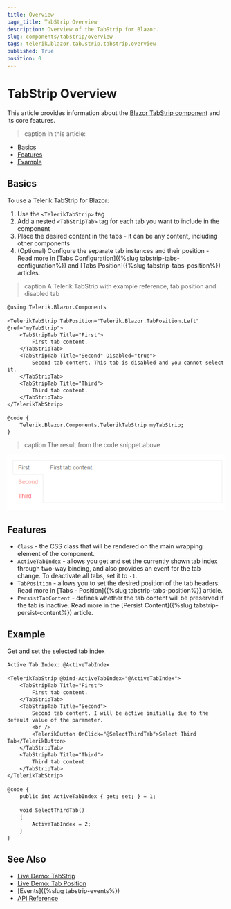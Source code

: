 ```yaml
---
title: Overview
page_title: TabStrip Overview
description: Overview of the TabStrip for Blazor.
slug: components/tabstrip/overview
tags: telerik,blazor,tab,strip,tabstrip,overview
published: True
position: 0
---
```


# TabStrip Overview

This article provides information about the <a href = "https://www.telerik.com/blazor-ui/tabstrip" target = "_blank">Blazor TabStrip component</a> and its core features.

>caption In this article:
* [Basics](#basics)
* [Features](#features)
* [Example](#example)

## Basics

To use a Telerik TabStrip for Blazor:

1. Use the `<TelerikTabStrip>` tag
1. Add a nested `<TabStripTab>` tag for each tab you want to include in the component
1. Place the desired content in the tabs - it can be any content, including other components
1. (Optional) Configure the separate tab instances and their position - Read more in [Tabs Configuration]({%slug tabstrip-tabs-configuration%}) and [Tabs Position]({%slug tabstrip-tabs-position%}) articles.

>caption A Telerik TabStrip with example reference, tab position and disabled tab

````CSHTML
@using Telerik.Blazor.Components

<TelerikTabStrip TabPosition="Telerik.Blazor.TabPosition.Left" @ref="myTabStrip">
	<TabStripTab Title="First">
		First tab content.
	</TabStripTab>
	<TabStripTab Title="Second" Disabled="true">
		Second tab content. This tab is disabled and you cannot select it.
	</TabStripTab>
	<TabStripTab Title="Third">
		Third tab content.
	</TabStripTab>
</TelerikTabStrip>

@code {
	Telerik.Blazor.Components.TelerikTabStrip myTabStrip;
}
````

>caption The result from the code snippet above

![](images/tabstrip-left.png)


## Features

* `Class` - the CSS class that will be rendered on the main wrapping element of the component.
* `ActiveTabIndex` - allows you get and set the currently shown tab index through two-way binding, and also provides an event for the tab change. To deactivate all tabs, set it to `-1`.
* `TabPosition` - allows you to set the desired position of the tab headers. Read more in [Tabs - Position]({%slug tabstrip-tabs-position%}) article.
* `PersistTabContent` - defines whether the tab content will be preserved if the tab is inactive. Read more in the [Persist Content]({%slug tabstrip-persist-content%}) article.


## Example

Get and set the selected tab index

````CSHTML
Active Tab Index: @ActiveTabIndex

<TelerikTabStrip @bind-ActiveTabIndex="@ActiveTabIndex">
	<TabStripTab Title="First">
		First tab content.
	</TabStripTab>
	<TabStripTab Title="Second">
		Second tab content. I will be active initially due to the default value of the parameter.
        <br />
        <TelerikButton OnClick="@SelectThirdTab">Select Third Tab</TelerikButton>
	</TabStripTab>
	<TabStripTab Title="Third">
		Third tab content.
	</TabStripTab>
</TelerikTabStrip>

@code {
	public int ActiveTabIndex { get; set; } = 1;

    void SelectThirdTab()
    {
        ActiveTabIndex = 2;
    }
}
````

## See Also

  * [Live Demo: TabStrip](https://demos.telerik.com/blazor-ui/tabstrip/index)
  * [Live Demo: Tab Position](https://demos.telerik.com/blazor-ui/tabstrip/tabposition)
  * [Events]({%slug tabstrip-events%})
  * [API Reference](https://docs.telerik.com/blazor-ui/api/Telerik.Blazor.Components.TelerikTabStrip)
